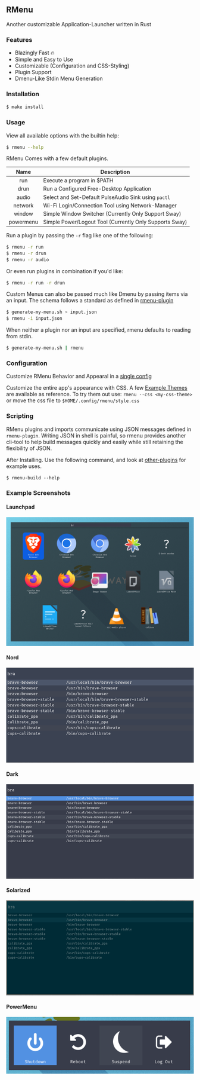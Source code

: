 RMenu
------

<!--
 TODO: improve documentation:
  2. explain exchange format and rmenu-build tool
  3. include more examples including fullscreen/transparent app-window
-->

Another customizable Application-Launcher written in Rust

### Features

* Blazingly Fast 🔥
* Simple and Easy to Use
* Customizable (Configuration and CSS-Styling)
* Plugin Support
* Dmenu-Like Stdin Menu Generation

### Installation

```bash
$ make install
```

### Usage

View all available options with the builtin help:

```bash
$ rmenu --help
```

RMenu Comes with a few default plugins.

| Name      | Description                                             |
| :-------: | ------------------------------------------------------- |
| run       | Execute a program in $PATH                              |
| drun      | Run a Configured Free-Desktop Application               |
| audio     | Select and Set-Default PulseAudio Sink using `pactl`    |
| network   | Wi-Fi Login/Connection Tool using Network-Manager       |
| window    | Simple Window Switcher (Currently Only Support Sway)    |
| powermenu | Simple Power/Logout Tool (Currently Only Supports Sway) |

Run a plugin by passing the `-r` flag like one of the following:

```bash
$ rmenu -r run
$ rmenu -r drun
$ rmenu -r audio
```

Or even run plugins in combination if you'd like:

```bash
$ rmenu -r run -r drun
```

Custom Menus can also be passed much like Dmenu by passing items via
an input. The schema follows a standard as defined in [rmenu-plugin](./rmenu-plugin)

```bash
$ generate-my-menu.sh > input.json
$ rmenu -i input.json
```

When neither a plugin nor an input are specified, rmenu defaults to 
reading from stdin.

```bash
$ generate-my-menu.sh | rmenu
```

### Configuration

Customize RMenu Behavior and Appearal in a [single config](./rmenu/public/config.yaml)

Customize the entire app's appearance with CSS. A few [Example Themes](./themes/) 
are available as reference. To try them out use: `rmenu --css <my-css-theme>`
or move the css file to `$HOME/.config/rmenu/style.css`

### Scripting

RMenu plugins and imports communicate using JSON messages defined in `rmenu-plugin`.
Writing JSON in shell is painful, so rmenu provides another cli-tool to help build
messages quickly and easily while still retaining the flexibility of JSON.

After Installing. Use the following command, and look at [other-plugins](./other-plugins)
for example uses.

```
$ rmenu-build --help
```

### Example Screenshots

#### Launchpad
![launchpad](./screenshots/launchpad.png)

#### Nord
![nord](./screenshots/nord.png)

#### Dark
![dark](./screenshots/dark.png)

#### Solarized
![solzarized](./screenshots/solarized.png)

#### PowerMenu
![powermenu](./screenshots/powermenu.png)
